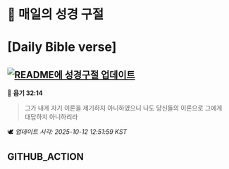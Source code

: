# 🙏 매일의 성경 구절
# [Daily Bible verse]
## [![README에 성경구절 업데이트](https://github.com/DONGSUKA/first_test/actions/workflows/update-readme-bible.yml/badge.svg)](https://github.com/DONGSUKA/first_test/actions/workflows/update-readme-bible.yml)
<!-- START_BIBLE_VERSE -->
📖 **욥기 32:14**
> 그가 내게 자기 이론을 제기하지 아니하였으니 나도 당신들의 이론으로 그에게 대답하지 아니하리라

🕊️ _업데이트 시각: 2025-10-12 12:51:59 KST_
  <!-- END_BIBLE_VERSE -->
## GITHUB_ACTION
